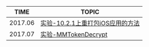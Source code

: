 | TIME      | TOPIC                                    |
| --------- | ---------------------------------------- |
| 2017.06 | [实验-10.2.1上重打包iOS应用的方法](./实验-10.2.1上重打包iOS应用的方法/) |
| 2017.07   | [实验-MMTokenDecrypt](./实验-MMTokenDecrypt/) |


